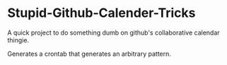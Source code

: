Stupid-Github-Calender-Tricks
=============================

A quick project to do something dumb on github's collaborative calendar thingie. 

Generates a crontab that generates an arbitrary pattern. 
